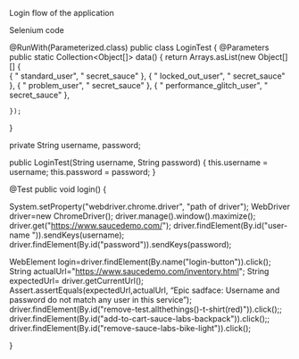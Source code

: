 Login flow of the application

Selenium code

@RunWith(Parameterized.class)
public class LoginTest {
    @Parameters
    public static Collection<Object[]> data() {
        return Arrays.asList(new Object[][] {     
         { " standard_user", " secret_sauce" }, 
         { " locked_out_user", " secret_sauce" }, 
         { " problem_user", " secret_sauce" }, 
         { " performance_glitch_user", " secret_sauce" }, 

    });
}

private String username, password;

public LoginTest(String username, String password) {
     this.username = username;
     this.password = password;
}

@Test
public void login() {

System.setProperty("webdriver.chrome.driver", "path of driver");
WebDriver driver=new ChromeDriver();
driver.manage().window().maximize();
driver.get("https://www.saucedemo.com/");
    driver.findElement(By.id("user-name ")).sendKeys(username);
    driver.findElement(By.id("password")).sendKeys(password);

WebElement login=driver.findElement(By.name("login-button")).click();
String actualUrl="https://www.saucedemo.com/inventory.html";
String expectedUrl= driver.getCurrentUrl();
Assert.assertEquals(expectedUrl,actualUrl, “Epic sadface: Username and password do not match any user in this service”);
driver.findElement(By.id("remove-test.allthethings()-t-shirt(red)")).click();;
driver.findElement(By.id("add-to-cart-sauce-labs-backpack")).click();;
driver.findElement(By.id("remove-sauce-labs-bike-light")).click();


}


